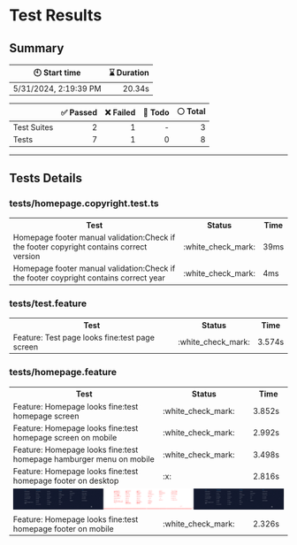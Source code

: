 # Test Results
  ## Summary
  
| :clock10: Start time | :hourglass: Duration |
| --- | ---: |
|5/31/2024, 2:19:39 PM|20.34s|

| | :white_check_mark: Passed | :x: Failed | :construction: Todo | :white_circle: Total |
| --- | ---: | ---: | ---:| ---: |
|Test Suites|2|1|-|3|
|Tests|7|1|0|8|



  ---
  ## Tests Details
  ### tests/homepage.copyright.test.ts
<table>
<tr><th>Test</th><th>Status</th><th>Time</th></tr>
<tr><td>Homepage footer manual validation:Check if the footer copyright contains correct version</td><td>:white_check_mark:</td><td>39ms</td></tr>
<tr><td>Homepage footer manual validation:Check if the footer coypright contains correct year</td><td>:white_check_mark:</td><td>4ms</td></tr>
</table>

### tests/test.feature
<table>
<tr><th>Test</th><th>Status</th><th>Time</th></tr>
<tr><td>Feature: Test page looks fine:test page screen</td><td>:white_check_mark:</td><td>3.574s</td></tr>
</table>

### tests/homepage.feature
<table>
<tr><th>Test</th><th>Status</th><th>Time</th></tr>
<tr><td>Feature: Homepage looks fine:test homepage screen</td><td>:white_check_mark:</td><td>3.852s</td></tr>
<tr><td>Feature: Homepage looks fine:test homepage screen on mobile</td><td>:white_check_mark:</td><td>2.992s</td></tr>
<tr><td>Feature: Homepage looks fine:test homepage hamburger menu on mobile</td><td>:white_check_mark:</td><td>3.498s</td></tr>
<tr><td>Feature: Homepage looks fine:test homepage footer on desktop</td><td>:x:</td><td>2.816s</td></tr>
<tr><td colspan="3"><img src="homepage-feature-feature-homepage-looks-fine-test-homepage-footer-on-desktop-1-snap-diff.png" alt="Test Diff homepage-feature-feature-homepage-looks-fine-test-homepage-footer-on-desktop-1-snap-diff.png"/></td></tr><tr><td>Feature: Homepage looks fine:test homepage footer on mobile</td><td>:white_check_mark:</td><td>2.326s</td></tr>
</table>


